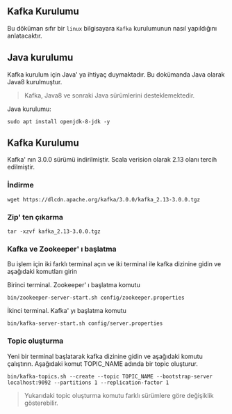 ## Kafka Kurulumu

Bu döküman sıfır bir `linux` bilgisayara `Kafka` kurulumunun nasıl yapıldığını anlatacaktır.

## Java kurulumu

Kafka kurulum için Java' ya ihtiyaç duymaktadır. Bu dokümanda Java olarak Java8 kurulmuştur. 

> Kafka, Java8 ve sonraki Java sürümlerini desteklemektedir.

Java kurulumu:

    sudo apt install openjdk-8-jdk -y

## Kafka Kurulumu

Kafka' nın 3.0.0 sürümü indirilmiştir. Scala verision olarak 2.13 olanı tercih edilmiştir.

### İndirme

    wget https://dlcdn.apache.org/kafka/3.0.0/kafka_2.13-3.0.0.tgz

### Zip' ten çıkarma

    tar -xzvf kafka_2.13-3.0.0.tgz

### Kafka ve Zookeeper' ı başlatma

Bu işlem için iki farklı terminal açın ve iki terminal ile kafka dizinine gidin ve aşağıdaki komutları girin

Birinci terminal. Zookeeper' ı başlatma komutu

    bin/zookeeper-server-start.sh config/zookeeper.properties

İkinci terminal. Kafka' yı başlatma komutu

    bin/kafka-server-start.sh config/server.properties

### Topic oluşturma

Yeni bir terminal başlatarak kafka dizinine gidin ve aşağıdaki komutu çalıştırın. Aşağıdaki komut TOPIC_NAME adında bir topic oluşturur.

    bin/kafka-topics.sh --create --topic TOPIC_NAME --bootstrap-server localhost:9092 --partitions 1 --replication-factor 1

> Yukarıdaki topic oluşturma komutu farklı sürümlere göre değişiklik gösterebilir.